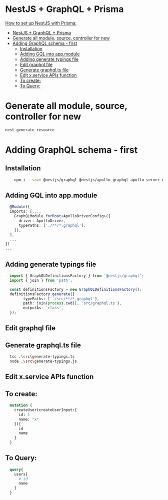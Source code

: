 # NestJS + GraphQL + Prisma

[How to set up NestJS with Prisma:](https://github.com/LeGiangK62/nodeJS-postgres)


- [NestJS + GraphQL + Prisma](#nestjs--graphql--prisma)
- [Generate all module, source, controller for new](#generate-all-module-source-controller-for-new)
- [Adding GraphQL schema - first](#adding-graphql-schema---first)
  - [Installation](#installation)
  - [Adding GQL into app.module](#adding-gql-into-appmodule)
  - [Adding generate typings file](#adding-generate-typings-file)
  - [Edit graphql file](#edit-graphql-file)
  - [Generate graphql.ts file](#generate-graphqlts-file)
  - [Edit x.service APIs function](#edit-xservice-apis-function)
  - [To create:](#to-create)
  - [To Query:](#to-query)


# Generate all module, source, controller for new

```bash
nest generate resource
```

# Adding GraphQL schema - first

## Installation


  ```bash
      npm i --save @nestjs/graphql @nestjs/apollo graphql apollo-server-express typescript ts-node ts-morph @apollo/gateway
  ```

## Adding GQL into app.module
  ```ts
    @Module({
    imports: [...,
      GraphQLModule.forRoot<ApolloDriverConfig>({
        driver: ApolloDriver,
        typePaths: ['./**/*.graphql'],
      }),
    ],
    ...
  })
  ...
  ```

## Adding generate typings file

  ```ts
    import { GraphQLDefinitionsFactory } from '@nestjs/graphql';
    import { join } from 'path';

    const definitionsFactory = new GraphQLDefinitionsFactory();
    definitionsFactory.generate({
          typePaths: ['./src/**/*.graphql'],
          path: join(process.cwd(), 'src/graphql.ts'),
          outputAs: 'class',
    });
  ```

## Edit graphql file


## Generate graphql.ts file
  ```bash
    tsc .\src\generate-typings.ts 
    node .\src\generate-typings.js 
  ```


## Edit x.service APIs function

## To create:
  ```graphql
    mutation {
      createUser(createUserInput:{
        id: 1
        name: "x"
      }){
        id 
        name
      }
    }
  ```

## To Query:
  ```graphql
    query{
      users{ 
        # id
        name
      }
    }
  ```

